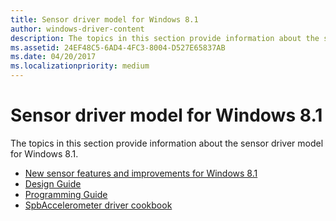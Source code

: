 ```yaml
---
title: Sensor driver model for Windows 8.1
author: windows-driver-content
description: The topics in this section provide information about the sensor driver model for Windows 8.1.
ms.assetid: 24EF48C5-6AD4-4FC3-8004-D527E65837AB
ms.date: 04/20/2017
ms.localizationpriority: medium
---
```


# Sensor driver model for Windows 8.1


The topics in this section provide information about the sensor driver model for Windows 8.1.

-   [New sensor features and improvements for Windows 8.1](new-sensor-features-and-improvements-for-windows-8-1.md)
-   [Design Guide](sensor-driver-design-guide.md)
-   [Programming Guide](programming-guide.md)
-   [SpbAccelerometer driver cookbook](spbaccelerometer-driver-cookbook.md)

 

 




